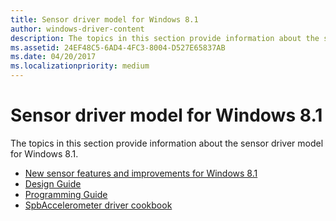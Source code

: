 ```yaml
---
title: Sensor driver model for Windows 8.1
author: windows-driver-content
description: The topics in this section provide information about the sensor driver model for Windows 8.1.
ms.assetid: 24EF48C5-6AD4-4FC3-8004-D527E65837AB
ms.date: 04/20/2017
ms.localizationpriority: medium
---
```


# Sensor driver model for Windows 8.1


The topics in this section provide information about the sensor driver model for Windows 8.1.

-   [New sensor features and improvements for Windows 8.1](new-sensor-features-and-improvements-for-windows-8-1.md)
-   [Design Guide](sensor-driver-design-guide.md)
-   [Programming Guide](programming-guide.md)
-   [SpbAccelerometer driver cookbook](spbaccelerometer-driver-cookbook.md)

 

 




